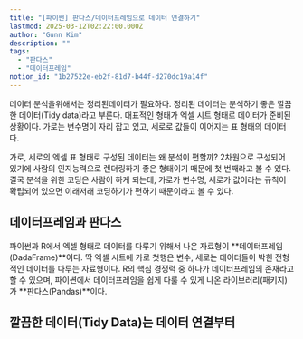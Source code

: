 ```yaml
---
title: "[파이썬] 판다스/데이터프레임으로 데이터 연결하기"
lastmod: 2025-03-12T02:22:00.000Z
author: "Gunn Kim"
description: ""
tags:
  - "판다스"
  - "데이터프레임"
notion_id: "1b27522e-eb2f-81d7-b44f-d270dc19a14f"
---
```


<!--
agree : 글 주제를 찾아서 들어온 방문자의 마음을 동의한다는 느낌을 준다. (유용한 기술이지만, 제대로 사용하는 사람은 드문 것이 현실이다.)
promise : 현재보다 분명히 나아질 수 있는 부분을 알려준다. (핵심만 이해한다면, 검색 상위권에 올릴 수 있다)
preview : 어떤 정보를 얻게 되는지 알수 있도록 한다. (이글에서 활용법 5가지를 알아본다)
-->

데이터 분석을위해서는 정리된데이터가 필요하다. 정리된 데이터는 분석하기 좋은 깔끔한 데이터(Tidy data)라고 부른다. 대표적인 형태가 엑셀 시트 형태로 데이터가 준비된 상황이다. 가로는 변수명이 자리 잡고 있고, 세로로 값들이 이어지는 표 형태의 데이터다.

가로, 세로의 엑셀 표 형태로 구성된 데이터는 왜 분석이 편할까? 2차원으로 구성되어 있기에 사람의 인지능력으로 렌더링하기 좋은 형태이기 때문에 첫 번째라고 볼 수 있다. 결국 분석을 위한 코딩은 사람이 하게 되는데, 가로가 변수명, 세로가 값이라는 규칙이 확립되어 있으면 이래저래 코딩하기가 편하기 때문이라고 볼 수 있다.




## 데이터프레임과 판다스

파이썬과 R에서 엑셀 형태로 데이터를 다루기 위해서 나온 자료형이 **데이터프레임(DadaFrame)**이다. 딱 엑셀 시트에 가로 첫행은 변수, 세로는 데이터들이 박힌 전형적인 데이터를 다루는 자료형이다. R의 핵심 경쟁력 중 하나가 데이터프레임의 존재라고 할 수 있으며, 파이쎤에서 데이터프레임을 쉽게 다룰 수 있게 나온 라이브러리(패키지)가 **판다스(Pandas)**이다.


## 깔끔한 데이터(Tidy Data)는 데이터 연결부터




